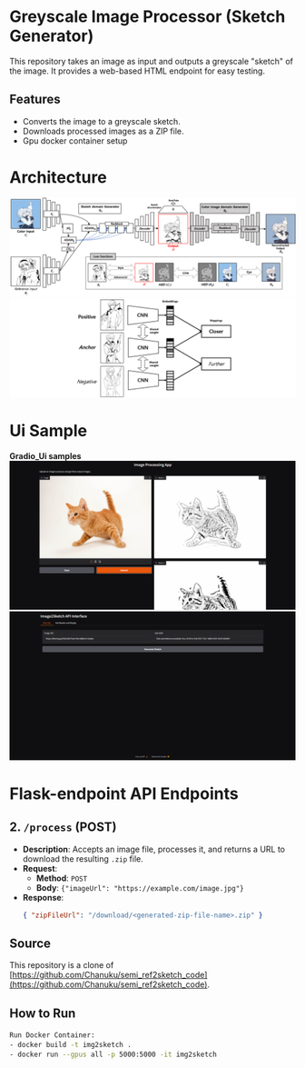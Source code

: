 # Greyscale Image Processor (Sketch Generator)

This repository takes an image as input and outputs a greyscale "sketch" of the image. It provides a web-based HTML endpoint for easy testing.

## Features

- Converts the image to a greyscale sketch.
- Downloads processed images as a ZIP file.
- Gpu docker container setup

# Architecture

![Alt text](assets/1.png)
![Alt text](assets/2.png)

# Ui Sample
**Gradio_Ui samples**
![Alt text](assets/3.png)
![Alt text](assets/4.png)

# Flask-endpoint API Endpoints

## 2. `/process` (POST)

- **Description**: Accepts an image file, processes it, and returns a URL to download the resulting `.zip` file.
- **Request**:
  - **Method**: `POST`
  - **Body**: `{"imageUrl": "https://example.com/image.jpg"}`
- **Response**:
  ```json
  { "zipFileUrl": "/download/<generated-zip-file-name>.zip" }
  ```

## Source

This repository is a clone of [https://github.com/Chanuku/semi_ref2sketch_code](https://github.com/Chanuku/semi_ref2sketch_code).

## How to Run

```bash
Run Docker Container:
- docker build -t img2sketch .
- docker run --gpus all -p 5000:5000 -it img2sketch
```
